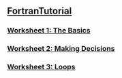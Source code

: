 ## [FortranTutorial](https://www.fortrantutorial.com) 
### [Worksheet 1: The Basics](worksheet1/README.md)
### [Worksheet 2: Making Decisions](worksheet2/README.md)
### [Worksheet 3: Loops](worksheet3/README.md)
